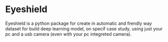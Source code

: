 # Eyeshield

Eyeshield is a python package for create in automatic and frendly way dataset for build deep learning model, on specif case study, using just your pc and a usb camera (even with your pc integreted camera).

